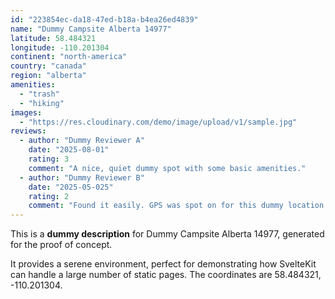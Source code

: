 ```yaml
---
id: "223854ec-da18-47ed-b18a-b4ea26ed4839"
name: "Dummy Campsite Alberta 14977"
latitude: 58.484321
longitude: -110.201304
continent: "north-america"
country: "canada"
region: "alberta"
amenities:
  - "trash"
  - "hiking"
images:
  - "https://res.cloudinary.com/demo/image/upload/v1/sample.jpg"
reviews:
  - author: "Dummy Reviewer A"
    date: "2025-08-01"
    rating: 3
    comment: "A nice, quiet dummy spot with some basic amenities."
  - author: "Dummy Reviewer B"
    date: "2025-05-025"
    rating: 2
    comment: "Found it easily. GPS was spot on for this dummy location."
---
```


This is a **dummy description** for Dummy Campsite Alberta 14977, generated for the proof of concept.

It provides a serene environment, perfect for demonstrating how SvelteKit can handle a large number of static pages. The coordinates are 58.484321, -110.201304.
